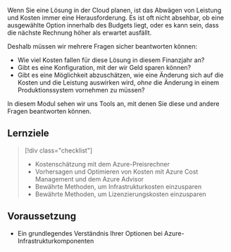 Wenn Sie eine Lösung in der Cloud planen, ist das Abwägen von Leistung und Kosten immer eine Herausforderung. Es ist oft nicht absehbar, ob eine ausgewählte Option innerhalb des Budgets liegt, oder es kann sein, dass die nächste Rechnung höher als erwartet ausfällt.

Deshalb müssen wir mehrere Fragen sicher beantworten können:

- Wie viel Kosten fallen für diese Lösung in diesem Finanzjahr an? 
- Gibt es eine Konfiguration, mit der wir Geld sparen können? 
- Gibt es eine Möglichkeit abzuschätzen, wie eine Änderung sich auf die Kosten und die Leistung auswirken wird, _ohne_ die Änderung in einem Produktionssystem vornehmen zu müssen?

In diesem Modul sehen wir uns Tools an, mit denen Sie diese und andere Fragen beantworten können.

## <a name="learning-objectives"></a>Lernziele
> [!div class="checklist"]
> * Kostenschätzung mit dem Azure-Preisrechner
> * Vorhersagen und Optimieren von Kosten mit Azure Cost Management und dem Azure Advisor
> * Bewährte Methoden, um Infrastrukturkosten einzusparen
> * Bewährte Methoden, um Lizenzierungskosten einzusparen

## <a name="prerequisite"></a>Voraussetzung 
- Ein grundlegendes Verständnis Ihrer Optionen bei Azure-Infrastrukturkomponenten 
